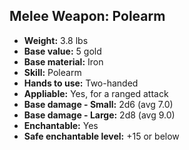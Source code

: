 ## Melee Weapon: Polearm

- **Weight:** 3.8 lbs
- **Base value:** 5 gold
- **Base material:** Iron
- **Skill:** Polearm
- **Hands to use:** Two-handed
- **Appliable:** Yes, for a ranged attack
- **Base damage - Small:** 2d6 (avg 7.0)
- **Base damage - Large:** 2d8 (avg 9.0)
- **Enchantable:** Yes
- **Safe enchantable level:** +15 or below

